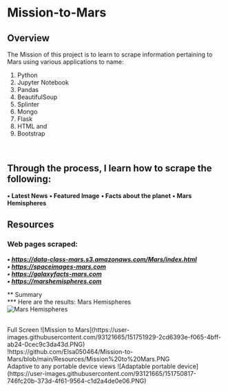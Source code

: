 # Mission-to-Mars


## Overview
The Mission of this project is to learn to scrape information pertaining to Mars using various applications to name:
1.	Python
2.	Jupyter Notebook 
3.	Pandas
4.	BeautifulSoup
5.	Splinter
6.	Mongo
7.	Flask
8.	HTML and 
9.	Bootstrap 

<br>

## Through the process, I learn how to scrape the following: 
**•	Latest News**
**•	Featured Image**
**•	Facts about the planet**
**•	Mars Hemispheres**
## Resources
### Web pages scraped:
***•	https://data-class-mars.s3.amazonaws.com/Mars/index.html*** <br>
***•	https://spaceimages-mars.com*** <br>
***•	https://galaxyfacts-mars.com*** <br>
***•	https://marshemispheres.com*** <br>

** Summary
<br>
*** Here are the results: 
Mars Hemispheres
<Br>
![Mars Hemispheres](https://user-images.githubusercontent.com/93121665/151752034-55f746ab-7605-489f-8e2c-22f6b1236776.PNG)

<br>
Full Screen
![Mission to Mars](https://user-images.githubusercontent.com/93121665/151751929-2cd6393e-f065-4bff-ab24-0cec9c3da43d.PNG)
<br>
!https://github.com/Elsa050464/Mission-to-Mars/blob/main/Resources/Mission%20to%20Mars.PNG
 <br>
Adaptive to any portable device views 
![Adaptable portable device](https://user-images.githubusercontent.com/93121665/151750817-746fc20b-373d-4f61-9564-c1d2a4de0e06.PNG)
